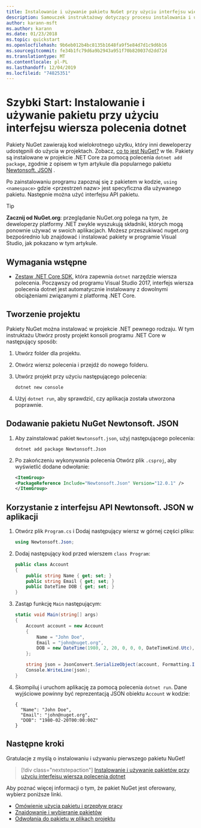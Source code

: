 ```yaml
---
title: Instalowanie i używanie pakietu NuGet przy użyciu interfejsu wiersza polecenia dotnet
description: Samouczek instruktażowy dotyczący procesu instalowania i używania pakietu NuGet w projekcie .NET Core.
author: karann-msft
ms.author: karann
ms.date: 01/23/2018
ms.topic: quickstart
ms.openlocfilehash: 9b6eb012b4bc8135b1648fa9f5e84d7d1c9d6b16
ms.sourcegitcommit: fe34b1fc79d6a9b2943a951f70b820037d2dd72d
ms.translationtype: MT
ms.contentlocale: pl-PL
ms.lasthandoff: 12/04/2019
ms.locfileid: "74825351"
---
```

# <a name="quickstart-install-and-use-a-package-using-the-dotnet-cli"></a>Szybki Start: Instalowanie i używanie pakietu przy użyciu interfejsu wiersza polecenia dotnet

Pakiety NuGet zawierają kod wielokrotnego użytku, który inni deweloperzy udostępnili do użycia w projektach. Zobacz, [co to jest NuGet?](../What-is-NuGet.md) w tle. Pakiety są instalowane w projekcie .NET Core za pomocą polecenia `dotnet add package`, zgodnie z opisem w tym artykule dla popularnego pakietu [Newtonsoft. JSON](https://www.nuget.org/packages/Newtonsoft.Json/) .

Po zainstalowaniu programu zapoznaj się z pakietem w kodzie, `using <namespace>` gdzie \<przestrzeń nazw\> jest specyficzna dla używanego pakietu. Następnie można użyć interfejsu API pakietu.

> [!Tip]
> **Zacznij od NuGet.org**: przeglądanie NuGet.org polega na tym, że deweloperzy platformy .NET zwykle wyszukują składniki, których mogą ponownie używać w swoich aplikacjach. Możesz przeszukiwać nuget.org bezpośrednio lub znajdować i instalować pakiety w programie Visual Studio, jak pokazano w tym artykule.

## <a name="prerequisites"></a>Wymagania wstępne

- [Zestaw .NET Core SDK](https://www.microsoft.com/net/download/), która zapewnia `dotnet` narzędzie wiersza polecenia. Począwszy od programu Visual Studio 2017, interfejs wiersza polecenia dotnet jest automatycznie instalowany z dowolnymi obciążeniami związanymi z platformą .NET Core.

## <a name="create-a-project"></a>Tworzenie projektu

Pakiety NuGet można instalować w projekcie .NET pewnego rodzaju. W tym instruktażu Utwórz prosty projekt konsoli programu .NET Core w następujący sposób:

1. Utwórz folder dla projektu.

1. Otwórz wiersz polecenia i przejdź do nowego folderu.

1. Utwórz projekt przy użyciu następującego polecenia:

    ```dotnetcli
    dotnet new console
    ```

1. Użyj `dotnet run`, aby sprawdzić, czy aplikacja została utworzona poprawnie.

## <a name="add-the-newtonsoftjson-nuget-package"></a>Dodawanie pakietu NuGet Newtonsoft. JSON

1. Aby zainstalować pakiet `Newtonsoft.json`, użyj następującego polecenia:

    ```dotnetcli
    dotnet add package Newtonsoft.Json
    ```

2. Po zakończeniu wykonywania polecenia Otwórz plik `.csproj`, aby wyświetlić dodane odwołanie:

    ```xml
   <ItemGroup>
    <PackageReference Include="Newtonsoft.Json" Version="12.0.1" />
   </ItemGroup>
    ```

## <a name="use-the-newtonsoftjson-api-in-the-app"></a>Korzystanie z interfejsu API Newtonsoft. JSON w aplikacji

1. Otwórz plik `Program.cs` i Dodaj następujący wiersz w górnej części pliku:

    ```cs
    using Newtonsoft.Json;
    ```

1. Dodaj następujący kod przed wierszem `class Program`:

    ```cs
    public class Account
    {
        public string Name { get; set; }
        public string Email { get; set; }
        public DateTime DOB { get; set; }
    }
    ```

1. Zastąp funkcję `Main` następującym:

    ```cs
    static void Main(string[] args)
    {
        Account account = new Account
        {
            Name = "John Doe",
            Email = "john@nuget.org",
            DOB = new DateTime(1980, 2, 20, 0, 0, 0, DateTimeKind.Utc),
        };

        string json = JsonConvert.SerializeObject(account, Formatting.Indented);
        Console.WriteLine(json);
    }
    ```

1. Skompiluj i uruchom aplikację za pomocą polecenia `dotnet run`. Dane wyjściowe powinny być reprezentacją JSON obiektu `Account` w kodzie:

    ```output
    {
      "Name": "John Doe",
      "Email": "john@nuget.org",
      "DOB": "1980-02-20T00:00:00Z"
    }
    ```

## <a name="next-steps"></a>Następne kroki

Gratulacje z myślą o instalowaniu i używaniu pierwszego pakietu NuGet!

> [!div class="nextstepaction"]
> [Instalowanie i używanie pakietów przy użyciu interfejsu wiersza polecenia dotnet](../consume-packages/install-use-packages-dotnet-cli.md)

Aby poznać więcej informacji o tym, że pakiet NuGet jest oferowany, wybierz poniższe linki.

- [Omówienie użycia pakietu i przepływ pracy](../consume-packages/overview-and-workflow.md)
- [Znajdowanie i wybieranie pakietów](../consume-packages/finding-and-choosing-packages.md)
- [Odwołania do pakietu w plikach projektu](../consume-packages/package-references-in-project-files.md)
